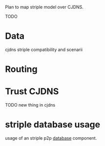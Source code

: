 [hm]: # (+++)
[hm]: # (date = "2015-05-30T12:43:26+01:00")
[hm]: # (draft = true)
[hm]: # (title = "CJDNS and striple?")
[hm]: # (categories = ["Striple","Design"])
[hm]: # (tags = ["cjdns","p2p","network"])
[hm]: # (weight = 99)
[hm]: # (+++)


Plan to map striple model over CJDNS.

TODO

# Data
cjdns striple compatibility and scenarii
# Routing

# Trust CJDNS

TODO new thing in cjdns

# striple database usage
 usage of an striple p2p [database](./database.md) component.   
